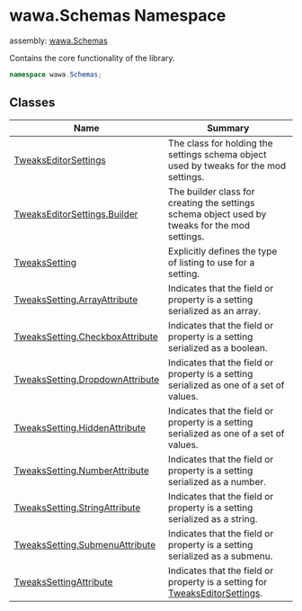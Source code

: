 # wawa\.Schemas Namespace

assembly: [wawa\.Schemas](../wawa.Schemas.md)

Contains the core functionality of the library\.

```csharp
namespace wawa.Schemas;
```

## Classes

| Name | Summary |
|------|---------|
| [TweaksEditorSettings](./wawa.Schemas/TweaksEditorSettings.md) | The class for holding the settings schema object used by tweaks for the mod settings\. |
| [TweaksEditorSettings\.Builder](./wawa.Schemas/Builder.md) | The builder class for creating the settings schema object used by tweaks for the mod settings\. |
| [TweaksSetting](./wawa.Schemas/TweaksSetting.md) | Explicitly defines the type of listing to use for a setting\. |
| [TweaksSetting\.ArrayAttribute](./wawa.Schemas/ArrayAttribute.md) | Indicates that the field or property is a setting serialized as an array\. |
| [TweaksSetting\.CheckboxAttribute](./wawa.Schemas/CheckboxAttribute.md) | Indicates that the field or property is a setting serialized as a boolean\. |
| [TweaksSetting\.DropdownAttribute](./wawa.Schemas/DropdownAttribute.md) | Indicates that the field or property is a setting serialized as one of a set of values\. |
| [TweaksSetting\.HiddenAttribute](./wawa.Schemas/HiddenAttribute.md) | Indicates that the field or property is a setting serialized as one of a set of values\. |
| [TweaksSetting\.NumberAttribute](./wawa.Schemas/NumberAttribute.md) | Indicates that the field or property is a setting serialized as a number\. |
| [TweaksSetting\.StringAttribute](./wawa.Schemas/StringAttribute.md) | Indicates that the field or property is a setting serialized as a string\. |
| [TweaksSetting\.SubmenuAttribute](./wawa.Schemas/SubmenuAttribute.md) | Indicates that the field or property is a setting serialized as a submenu\. |
| [TweaksSettingAttribute](./wawa.Schemas/TweaksSettingAttribute.md) | Indicates that the field or property is a setting for [TweaksEditorSettings](../wawa.Schemas/wawa.Schemas/TweaksEditorSettings.md)\. |

